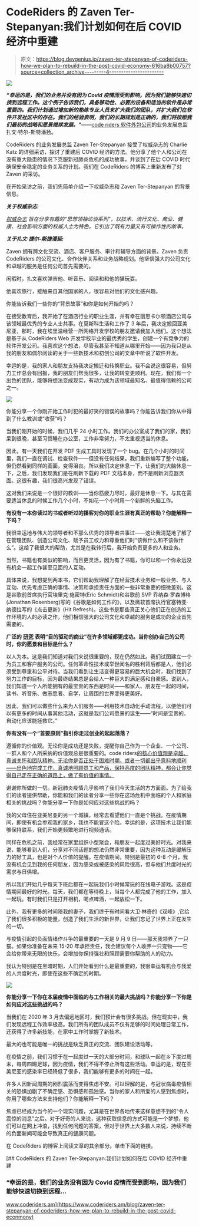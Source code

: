 # CodeRiders 的 Zaven Ter-Stepanyan:我们计划如何在后 COVID 经济中重建

> 原文：<https://blog.devgenius.io/zaven-ter-stepanyan-of-coderiders-how-we-plan-to-rebuild-in-the-post-covid-economy-616ba8b00757?source=collection_archive---------4----------------------->

![](img/fc74c68742e599924bb1e12784aa6718.png)

***“幸运的是，我们的业务并没有因为 Covid 疫情而受到影响，因为我们能够快速切换到远程工作。这个例子告诉我们，具备移动性、必要的设备和适当的软件是非常重要的。我们计划通过增加新的熟练专业人员来扩大我们的团队，并扩大我们在软件开发社区中的存在。我们的经验表明，我们的长期规划是正确的，我们将按照我们最初的战略和愿景继续发展。”****——*[code riders 软件外包公司](https://www.coderiders.am/)的业务发展总监扎文·特尔-斯特潘扬。

CodeRiders 的业务发展总监 Zaven Ter-Stepanyan 接受了权威杂志的 Charlie Katz 的详细采访，探讨了重建后 COVID 经济的方法。他分享了他个人和公司在没有重大隐患的情况下克服新冠肺炎危机的成功故事，并谈到了在后 COVID 时代确保安全稳定的业务关系的计划。我们在 CodeRiders 的博客上重新发布了对 Zaven 的采访。

在开始采访之前，我们先简单介绍一下权威杂志和 Zaven Ter-Stepanyan 的背景信息。

***关于权威杂志:***

[*权威杂志*](https://medium.com/authority-magazine) *旨在分享有趣的“思想领袖访谈系列”，以技术、流行文化、商业、健康、社会影响方面的权威人士为特色。它引出了既有力量又有可操作性的故事。*

***关于扎文·捷尔-斯捷潘延:***

Zaven 拥有跨文化交流、酒店、客户服务、审计和辅导方面的背景。Zaven 负责 CodeRiders 的公司文化、合作伙伴关系和业务战略规划。他坚信强大的公司文化和卓越的服务是任何公司首先需要的。

闲暇时，扎文喜欢弹吉他、听音乐、阅读和和他的猫玩耍。

他喜欢旅行，接触来自其他国家的人，很容易对他们的文化感兴趣。

你能告诉我们一些你的“背景故事”和你是如何开始的吗？

在接受教育后，我开始了在酒店行业的职业生涯，并有幸在丽思卡尔顿酒店公司与该领域最优秀的专业人士共事。在莫斯科生活和工作了 3 年后，我决定搬回亚美尼亚，那时，我在埃里温经营一所网络开发学校的朋友邀请我加入他们。这个想法是基于从 CodeRiders Web 开发学校毕业的最优秀的学生，创建一个有竞争力的软件开发公司。我喜欢这个想法，尽管我甚至不知道从哪里开始——因为我只是从我的朋友和偶尔阅读的关于一些新技术和初创公司的文章中听说了软件开发。

幸运的是，我的家人和朋友支持我决定搬迁和转换职业。我不会说这很容易，但努力工作总会有回报，我的朋友们帮我很多，让我的转变更顺利。现在，我们有一个出色的团队，能够将想法变成现实，有动力成为该领域最知名、最值得信赖的公司之一。

![](img/6860db7858198324caefb29f74aaf09b.png)

你能分享一个你刚开始工作时犯的最好笑的错误的故事吗？你能告诉我们你从中得到了什么教训或“收获”吗？

当我们刚开始的时候，我们几乎 24 小时工作。我们的办公室成了我们的家，我们呆到很晚，甚至习惯睡在办公室，工作非常努力，不太重视适当的休息。

因此，有一天我们在开发 PDF 生成工具时发现了一个 bug。在几个小时的时间里，我们一直在调试、检查软件——但没有任何结果。我们重新编写了整个功能，但仍然看到同样的画面，变得沮丧。所以我们决定休息一下，让我们的大脑休息一下，之后，我们发现我们是在刷新下载的 PDF 文档本身，而不是刷新浏览器页面。这很有趣，我们很高兴发现了错误。

这对我们来说是一个很好的教训——当你筋疲力尽时，最好是休息一下。与其在需要适当休息的时候工作几个小时，不如花一个小时用一个新鲜的头脑工作。

**有没有一本你读过的书或者听过的播客对你的职业生涯有真正的帮助？你能解释一下吗？**

我很幸运地与伟大的领导者和不那么优秀的领导者共事过——这让我清楚地了解了在管理团队、创造公司文化、赋予员工权力和尊重他们时“该做什么和不该做什么”。这给了我很大的帮助，尤其是在我转行后，我开始负责更多的人和业务。

当然，书籍也有类似的影响，而且更灵活，因为有了书籍，你可以和一个你永远没有机会一起工作甚至见面的人互动。

具体来说，我想提到两本书，它们帮助我理解了在经营技术业务和一般业务、与人互动、优先考虑正确的事情、决策和承担责任方面的一些非常重要的细微差别。这是谷歌前首席执行官埃里克·施密特(Eric Schmidt)和谷歌前 SVP 乔纳森·罗森博格(Jonathan Rosenberg)写的《谷歌是如何工作的》，以及微软首席执行官塞特亚·纳德拉写的《点击更新》(Hit Refresh)。这些书是那些真正关心他们正在创造的工作环境的人的必读之作，他们相信强大的公司文化和卓越的服务是成功的企业首先需要的。

**广泛的** [**研究**](https://www.forbes.com/sites/caterinabulgarella/2018/09/21/purpose-driven-companies-evolve-faster-than-others/#6f3565da55bc) **表明“目的驱动的商业”在许多领域都更成功。当你创办自己的公司时，你的愿景和目标是什么？**

以人为本。这是我们知道对我们来说很重要的，现在仍然如此。我们试图建立一个为员工和客户服务的公司。任何革命性技术或举世闻名的胜利背后都是人，他们必须受到尊重和公平对待。当我们看到让生活变得更容易的巨大机会时，我们找到了努力工作的目标，因为最终结果总是会给人一种巨大的满足感和自豪感。说到人，我们知道一个人所能拥有的最宝贵的东西是时间——和家人、朋友在一起的时间，读书、听音乐、做志愿者、自学，让周围的世界变得更美好。

因此，我们可以做些什么来为人们服务——利用技术自动化手动流程，以便他们可以有更多的时间从事其他活动，这就是我们公司愿景的诞生——“时间是宝贵的。自动化应该能拯救它。”

**你有没有一个“首要原则”指引你走过创业的起起落落？**

遵循你的价值观。无论你是成功还是失败，提醒你自己作为一个企业、一个公司、一群人和个人所采纳的价值观总是很重要的。code riders[的核心价值观是卓越、真诚关怀和团队精神。无论你是否正处于困难时期，或者一切都出乎意料地顺利——出色地完成工作，真诚地照顾员工和产品，保持高度的团队精神，都会让你觉得自己走在正确的道路上，做了有价值的事情。](https://www.coderiders.am/company-why-us)

谢谢你所做的一切。新冠肺炎疫情几乎影响了我们今天生活的方方面面。为了给我们的读者提供帮助，你能和我们的读者分享一些你在这场危机中面临的个人和家庭相关的挑战吗？你能分享一下你是如何应对这些挑战的吗？

我的父母住在亚美尼亚的另一个城镇，经常去看望他们一直是个挑战。在疫情期间，即使有机会参观我的家乡，我也不能冒这个险。幸运的是，这项技术让我们能够保持联系，我们开始更频繁地进行视频通话。

同样在危机之前，我经常在家里组织小型聚会，和朋友一起度过美好时光。对我来说，能够看到人们，分享对不同话题的想法仍然非常重要，因为这种互动是缓解压力的好工具，也是对个人价值的提醒。在疫情期间，特别是最初的 6-8 个月，我没有机会见到我的任何朋友，因为感染或被感染的风险很高，但与他们共度时光的需求与日俱增。

所以我们开始几乎每天下班后都在一起玩我们小时候常玩的在线电子游戏。这是疫情期间最好的时光。每天，我们都在等待晚上，当每个人都完成了他的工作，加入一起玩。有时我们只是打开相机，喝点啤酒，一起放松一下。

此外，我有更多的时间陪我的妻子，我们终于有时间看大卫·林奇的《双峰》,它给了我们很多积极的能量，创造了我们生活的新世界，让我们忘记了世界上正在发生的一切。

与疫情引起的负面情绪作斗争的最重要的一天是 9 月 9 日——那天我领养了一只猫。如果你准备在未来 15-20 年承担责任，我会建议每个人收养一只宠物——它会给你带来无限的快乐，会增加你保持强壮和照顾需要你帮助的人的动力。

我认为特别是在黑暗时期，人们开始看到什么是最重要的，我很幸运有机会与我爱的人共度时光，即使在这些不确定的时期。

![](img/3fe7b838e45ffc5711e7d890cbcb1c77.png)

**你能分享一下你在本届疫情中面临的与工作相关的最大挑战吗？你能分享一下你是如何应对这些挑战的吗？**

当我们在 2020 年 3 月去偏远地区时，我们预计会有很多挑战。但在现实中，我们发现远程工作效率极高。我们所有的团队成员不仅有足够的时间处理日常工作，还获得了许多新技能，在家中工作时掌握了新技术。

最大的也可能是唯一的挑战是缺乏真正的交流、团队建设活动等。

在疫情之前，我们习惯于在一起度过一天的大部分时间，和球队一起在乡下度过周末，每周四踢足球，因为疫情，我们不得不停止所有这些活动。幸运的是，现在亚美尼亚的感染率已经降低了很多，我们能够有更多的时间在一起。

许多人因新闻周期的剧烈震荡而变得焦虑不安。可以理解的是，与冠状病毒疫情相关的恐惧加剧了不确定感、恐惧感和孤独感。当你的家人和所爱的人感到焦虑时，你用了哪些方法来支持他们？你能解释一下吗？

焦虑已经成为当今的一个现实问题，尤其是在世界各地传来这样意想不到的“令人震惊的消息”之后。对于好奇的人来说，这种获取信息的方式可能是一个梦想，他们可以在网上冲浪，找到任何问题的答案，但对于世界上大多数人来说，持续不断的负面新闻可能会导致真正的健康问题。

在 CodeRiders 的博客上阅读文章的其余部分。单击下面的链接。

[](https://www.coderiders.am/blog/zaven-ter-stepanyan-of-coderiders-how-we-plan-to-rebuild-in-the-post-covid-econmony) [## CodeRiders 的 Zaven Ter-Stepanyan:我们计划如何在后 COVID 经济中重建

### “幸运的是，我们的业务没有因为 Covid 疫情而受到影响，因为我们能够快速切换到远程…

www.coderiders.am](https://www.coderiders.am/blog/zaven-ter-stepanyan-of-coderiders-how-we-plan-to-rebuild-in-the-post-covid-econmony)